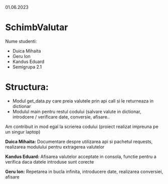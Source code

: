 01.06.2023

# SchimbValutar

Nume studenti:

- Duica Mihaita
- Geru Ion
- Kandus Eduard
- Semigrupa 2.1

# Structura:
- Modul get_data.py care preia valutele prin api call si le returneaza in dictionar
- Modulul main pentru restul codului (salvare valute in dictionar, introdcere / verificare date, conversie, afisare..

Am contribuit in mod egal la scrierea codului (proiect realizat impreuna pe un singur laptop)

**Duica Mihaita:**
Documentare despre utilizarea api si pachetul requests, realizarea modulului pentru extragerea valutelor

**Kandus Eduard:**
Afisarea valutelor acceptate in consola, functie pentru a verifica daca datele introduse sunt corecte

**Geru Ion:**
Repetarea in bucla infinita, introducere date, realizarea conversiei, afisare
